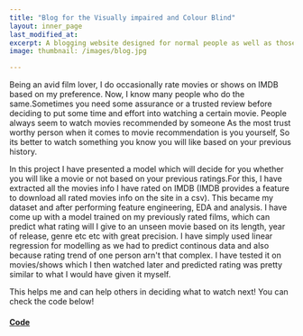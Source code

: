 ```yaml
---
title: "Blog for the Visually impaired and Colour Blind"
layout: inner_page
last_modified_at:
excerpt: A blogging website designed for normal people as well as those who are visually impaired or suffer from color-blindness.
image: thumbnail: /images/blog.jpg

---
```



<!-- <img src="/images/color_blind.jpg" class="center" width="400" height="400"> -->
<p class="inner-page">
Being an avid film lover, I do occasionally rate movies or shows on IMDB based on my preference. Now, I know many people who do the same.Sometimes you need some assurance or a trusted review before deciding to put some time and effort into watching a certain movie. People always seem to watch movies recommended by someone As the most trust worthy person when it comes to movie recommendation is you yourself, So its better to watch something you know you will like based on your previous history.
</p>
  
<p class="inner-page">
In this project I have presented a model which will decide for you whether you will like a movie or not based on your previous ratings.For this, I have extracted all the movies info I have rated on IMDB (IMDB provides a feature to download all rated movies info on the site in a csv). This became my dataset and after performing feature engineering, EDA and analysis. I have come up with a model trained on my previously rated films, which can predict what rating will I give to an unseen movie  based on its length, year of release, genre etc etc with great precision.
I have simply used linear regression for modelling as we had to predict continous data and also because rating trend of one person arn't that complex. I have tested it on movies/shows which I then watched later and predicted rating was pretty similar to what I would have given it myself.
</p>
  
<p class="inner-page">
This helps me and can help others in deciding what to watch next! You can check the code below!
</p>
 
<h4><b><a href="https://github.com/wahabaftab/IMDB-Rating-Prediction">Code</a></b></h4>




